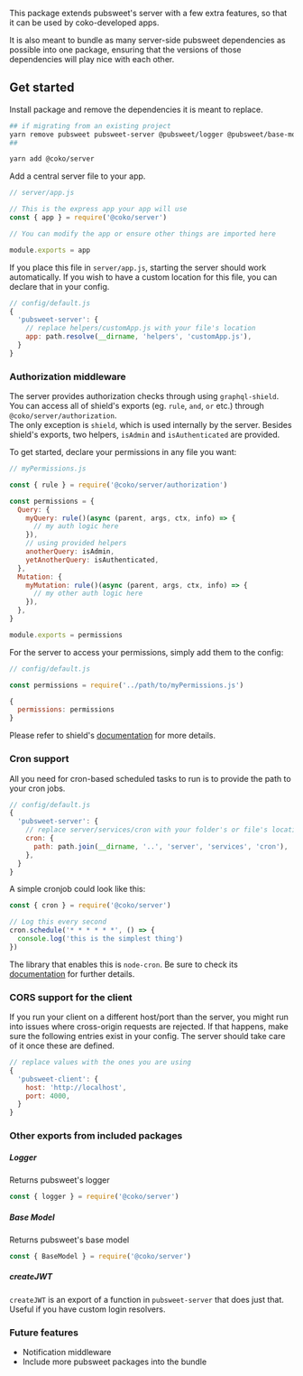 This package extends pubsweet's server with a few extra features, so that it can be used by coko-developed apps.

It is also meant to bundle as many server-side pubsweet dependencies as possible into one package, ensuring that the versions of those dependencies will play nice with each other.

## Get started

Install package and remove the dependencies it is meant to replace.

```sh
## if migrating from an existing project
yarn remove pubsweet pubsweet-server @pubsweet/logger @pubsweet/base-model
##

yarn add @coko/server
```

Add a central server file to your app.

```js
// server/app.js

// This is the express app your app will use
const { app } = require('@coko/server')

// You can modify the app or ensure other things are imported here

module.exports = app
```

If you place this file in `server/app.js`, starting the server should work automatically. If you wish to have a custom location for this file, you can declare that in your config.

```js
// config/default.js
{
  'pubsweet-server': {
    // replace helpers/customApp.js with your file's location
    app: path.resolve(__dirname, 'helpers', 'customApp.js'),
  }
}
```

### Authorization middleware

The server provides authorization checks through using `graphql-shield`.  
You can access all of shield's exports (eg. `rule`, `and`, `or` etc.) through `@coko/server/authorization`.  
The only exception is `shield`, which is used internally by the server.
Besides shield's exports, two helpers, `isAdmin` and `isAuthenticated` are provided.

To get started, declare your permissions in any file you want:

```js
// myPermissions.js

const { rule } = require('@coko/server/authorization')

const permissions = {
  Query: {
    myQuery: rule()(async (parent, args, ctx, info) => {
      // my auth logic here
    }),
    // using provided helpers
    anotherQuery: isAdmin,
    yetAnotherQuery: isAuthenticated,
  },
  Mutation: {
    myMutation: rule()(async (parent, args, ctx, info) => {
      // my other auth logic here
    }),
  },
}

module.exports = permissions
```

For the server to access your permissions, simply add them to the config:

```js
// config/default.js

const permissions = require('../path/to/myPermissions.js')

{
  permissions: permissions
}
```

Please refer to shield's [documentation](https://github.com/maticzav/graphql-shield#overview) for more details.

### Cron support

All you need for cron-based scheduled tasks to run is to provide the path to your cron jobs.

```js
// config/default.js
{
  'pubsweet-server': {
    // replace server/services/cron with your folder's or file's location
    cron: {
      path: path.join(__dirname, '..', 'server', 'services', 'cron'),
    },
  }
}
```

A simple cronjob could look like this:

```js
const { cron } = require('@coko/server')

// Log this every second
cron.schedule('* * * * * *', () => {
  console.log('this is the simplest thing')
})
```

The library that enables this is `node-cron`. Be sure to check its [documentation](https://github.com/node-cron/node-cron#node-cron) for further details.

### CORS support for the client

If you run your client on a different host/port than the server, you might run into issues where cross-origin requests are rejected. If that happens, make sure the following entries exist in your config. The server should take care of it once these are defined.

```js
// replace values with the ones you are using
{
  'pubsweet-client': {
    host: 'http://localhost',
    port: 4000,
  }
}
```

### Other exports from included packages

##### Logger

Returns pubsweet's logger

```js
const { logger } = require('@coko/server')
```

##### Base Model

Returns pubsweet's base model

```js
const { BaseModel } = require('@coko/server')
```

##### createJWT

`createJWT` is an export of a function in `pubsweet-server` that does just that.  
Useful if you have custom login resolvers.

### Future features

- Notification middleware
- Include more pubsweet packages into the bundle
